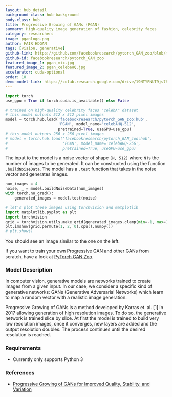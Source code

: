 ```yaml
---
layout: hub_detail
background-class: hub-background
body-class: hub
title: Progressive Growing of GANs (PGAN)
summary: High-quality image generation of fashion, celebrity faces
category: researchers
image: pganlogo.png
author: FAIR HDGAN
tags: [vision, generative]
github-link: https://github.com/facebookresearch/pytorch_GAN_zoo/blob/master/models/progressive_gan.py
github-id: facebookresearch/pytorch_GAN_zoo
featured_image_1: pgan_mix.jpg
featured_image_2: pgan_celebaHQ.jpg
accelerator: cuda-optional
order: 10
demo-model-link: https://colab.research.google.com/drive/19NTYFNUT9js78UZ0g_3IsnnUW9AsR0fD?usp=sharing
---
```



```python
import torch
use_gpu = True if torch.cuda.is_available() else False

# trained on high-quality celebrity faces "celebA" dataset
# this model outputs 512 x 512 pixel images
model = torch.hub.load('facebookresearch/pytorch_GAN_zoo:hub',
                       'PGAN', model_name='celebAHQ-512',
                       pretrained=True, useGPU=use_gpu)
# this model outputs 256 x 256 pixel images
# model = torch.hub.load('facebookresearch/pytorch_GAN_zoo:hub',
#                        'PGAN', model_name='celebAHQ-256',
#                        pretrained=True, useGPU=use_gpu)
```

The input to the model is a noise vector of shape `(N, 512)` where `N` is the number of images to be generated.
It can be constructed using the function `.buildNoiseData`.
The model has a `.test` function that takes in the noise vector and generates images.

```python
num_images = 4
noise, _ = model.buildNoiseData(num_images)
with torch.no_grad():
    generated_images = model.test(noise)

# let's plot these images using torchvision and matplotlib
import matplotlib.pyplot as plt
import torchvision
grid = torchvision.utils.make_grid(generated_images.clamp(min=-1, max=1), scale_each=True, normalize=True)
plt.imshow(grid.permute(1, 2, 0).cpu().numpy())
# plt.show()
```

You should see an image similar to the one on the left.

If you want to train your own Progressive GAN and other GANs from scratch, have a look at [PyTorch GAN Zoo](https://github.com/facebookresearch/pytorch_GAN_zoo).

### Model Description

In computer vision, generative models are networks trained to create images from a given input. In our case, we consider a specific kind of generative networks: GANs (Generative Adversarial Networks) which learn to map a random vector with a realistic image generation.

Progressive Growing of GANs is a method developed by Karras et. al. [1] in 2017 allowing generation of high resolution images. To do so, the generative network is trained slice by slice. At first the model is trained to build very low resolution images, once it converges, new layers are added and the output resolution doubles. The process continues until the desired resolution is reached.

### Requirements

- Currently only supports Python 3

### References

- [Progressive Growing of GANs for Improved Quality, Stability, and Variation](https://arxiv.org/abs/1710.10196)
